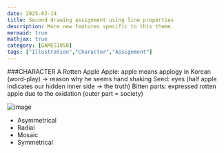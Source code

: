```yaml
---
date: 2025-03-14
title: Second drawing assignment using line properties
description: More new features specific to this theme.
mermaid: true
mathjax: true
category: [GAMES1050]
tags: ["Illustration","Character","Assignment"]
---
```

###CHARACTER
A Rotten Apple
Apple: apple means applogy in Korean (word-play) -> reason why he seems hand shaking
Seed: eyes (half apple indicates our hidden inner side -> the truth)
Bitten parts: expressed rotten apple due to the oxidation (outer part = society)

![image](https://github.com/user-attachments/assets/7585fe09-a070-4973-9197-67937e4b6294)
* Asymmetrical
* Radial
* Mosaic
* Symmetrical
